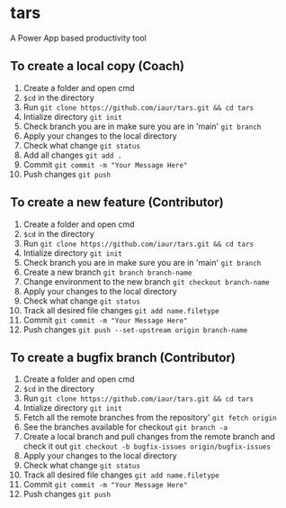 # tars
A Power App based productivity tool

## To create a local copy (Coach)
1.  Create a folder and open cmd
2.  `$cd` in the directory
3.  Run `git clone https://github.com/iaur/tars.git && cd tars` 
4.  Intialize directory `git init`
5.  Check branch you are in make sure you are in 'main' `git branch`
6.  Apply your changes to the local directory
7.  Check what change `git status`
8.  Add all changes `git add .`
9.  Commit `git commit -m "Your Message Here"`
10.  Push changes `git push`


## To create a new feature (Contributor)
1.  Create a folder and open cmd
2.  `$cd` in the directory
3.  Run `git clone https://github.com/iaur/tars.git && cd tars` 
4.  Intialize directory `git init`
5.  Check branch you are in make sure you are in 'main' `git branch`
6.  Create a new branch `git branch branch-name`
7.  Change environment to the new branch `git checkout branch-name`
8.  Apply your changes to the local directory
9.  Check what change `git status`
10. Track all desired file changes `git add name.filetype`
11. Commit `git commit -m "Your Message Here"`
12. Push changes `git push --set-upstream origin branch-name`

## To create a bugfix branch (Contributor)
1.  Create a folder and open cmd
2.  `$cd` in the directory
3.  Run `git clone https://github.com/iaur/tars.git && cd tars` 
4.  Intialize directory `git init`
5.  Fetch all the remote branches from the repository' `git fetch origin`
6.  See the branches available for checkout `git branch -a`
7.  Create a local branch and pull changes from the remote branch and check it out `git checkout -b bugfix-issues origin/bugfix-issues`
8.  Apply your changes to the local directory
9.  Check what change `git status`
10. Track all desired file changes `git add name.filetype`
11. Commit `git commit -m "Your Message Here"`
12. Push changes `git push`

